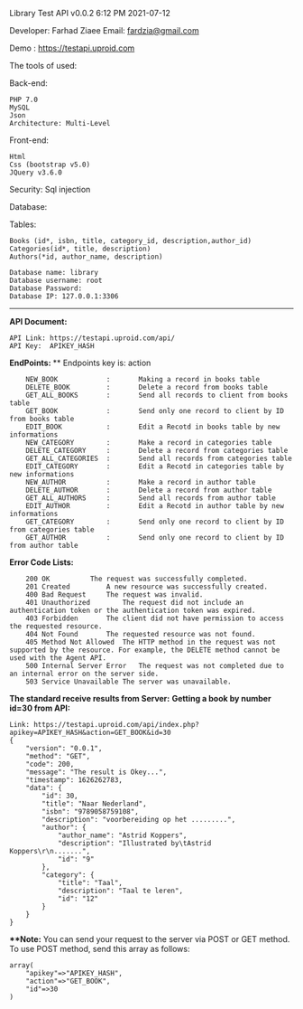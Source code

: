 Library Test API v0.0.2
6:12 PM 2021-07-12

Developer: Farhad Ziaee
Email: fardzia@gmail.com

Demo : https://testapi.uproid.com

The tools of used:

  Back-end:

    PHP 7.0
    MySQL
    Json
    Architecture: Multi-Level
    
  Front-end:
  
    Html
    Css (bootstrap v5.0)
    JQuery v3.6.0

Security: Sql injection
	

Database:
	
  Tables:
  
    Books (id*, isbn, title, category_id, description,author_id)
    Categories(id*, title, description)
    Authors(*id, author_name, description)

	Database name: library
	Database username: root
	Database Password: 
	Database IP: 127.0.0.1:3306
-------------------------------------------------
<b>API Document:</b>

    API Link: https://testapi.uproid.com/api/
    API Key:  APIKEY_HASH

<b>EndPoints: </b> 
** Endpoints key is: action

        NEW_BOOK			:		Making a record in books table
        DELETE_BOOK			:		Delete a record from books table
        GET_ALL_BOOKS		:		Send all records to client from books table
        GET_BOOK			:		Send only one record to client by ID from books table
        EDIT_BOOK			:		Edit a Recotd in books table by new informations
        NEW_CATEGORY		:		Make a record in categories table
        DELETE_CATEGORY		:		Delete a record from categories table
        GET_ALL_CATEGORIES	:		Send all records from categories table
        EDIT_CATEGORY		:		Edit a Recotd in categories table by new informations            
        NEW_AUTHOR			:		Make a record in author table
        DELETE_AUTHOR		:		Delete a record from author table
        GET_ALL_AUTHORS		:		Send all records from author table
        EDIT_AUTHOR			:		Edit a Recotd in author table by new informations  
        GET_CATEGORY		:		Send only one record to client by ID from categories table
        GET_AUTHOR          :		Send only one record to client by ID from author table

<b>Error Code Lists:</b>

        200	OK			The request was successfully completed.
        201	Created			A new resource was successfully created.
        400	Bad Request		The request was invalid.
        401	Unauthorized		The request did not include an authentication token or the authentication token was expired.
        403	Forbidden		The client did not have permission to access the requested resource.
        404	Not Found		The requested resource was not found.
        405	Method Not Allowed	The HTTP method in the request was not supported by the resource. For example, the DELETE method cannot be used with the Agent API.
        500	Internal Server Error	The request was not completed due to an internal error on the server side.
        503	Service Unavailable	The server was unavailable.

<b>The standard receive results from Server:</b>
    <b>Getting a book by number id=30 from API:</b>

    Link: https://testapi.uproid.com/api/index.php?apikey=APIKEY_HASH&action=GET_BOOK&id=30
    {
        "version": "0.0.1",
        "method": "GET",
        "code": 200,
        "message": "The result is Okey...",
        "timestamp": 1626262783,
        "data": {
            "id": 30,
            "title": "Naar Nederland",
            "isbn": "9789058759108",
            "description": "voorbereiding op het .........",
            "author": {
                "author_name": "Astrid Koppers",
                "description": "Illustrated by\tAstrid Koppers\r\n.......",
                "id": "9"
            },
            "category": {
                "title": "Taal",
                "description": "Taal te leren",
                "id": "12"
            }
        }
    }  

<b>**Note:</b> You can send your request to the server via POST or GET method. To use POST method, send this array as follows:

    array(
        "apikey"=>"APIKEY_HASH",
        "action"=>"GET_BOOK",
        "id"=>30
    )

    

	
